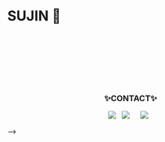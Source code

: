 
<!--
**ejxzhn22/ejxzhn22** is a ✨ _special_ ✨ repository because its `README.md` (this file) appears on your GitHub profile.

Here are some ideas to get you started:

- 🔭 I’m currently working on ...
- 🌱 I’m currently learning ...
- 👯 I’m looking to collaborate on ...
- 🤔 I’m looking for help with ...
- 💬 Ask me about ...
- 📫 How to reach me: ...
- 😄 Pronouns: ...
- ⚡ Fun fact: ...
-->
<!--![header](https://capsule-render.vercel.app/api?type=shark&color=f4bbbb&height=130&section=header)
-->
<h1>  SUJIN 🌼 </h1>
<!-- <br> 
<h3 align="center">🌱MY SKILLS🌱</h3>
<p align="center">
<img src="https://img.shields.io/badge/JAVA-007396?style=flat-square&logo=Java&logoColor=white"/>
&nbsp<img src="https://img.shields.io/badge/Spring Boot-6DB33F?style=flat-square&logo=Spring Boot&logoColor=white"/>
&nbsp<img src="https://img.shields.io/badge/MySQL-4479A1?style=flat-square&logo=MySQL&logoColor=white"/>
<br> <br>
<img src="https://img.shields.io/badge/HTML5-E34F26?style=flat-square&logo=html5&logoColor=white"/>
&nbsp<img src="https://img.shields.io/badge/CSS-1572B6?style=flat-square&logo=CSS3&logoColor=white"/>
&nbsp<img src="https://img.shields.io/badge/JavaScript-F7DF1E?style=flat-square&logo=JavaScript&logoColor=white"/>
&nbsp<img src="https://img.shields.io/badge/jQuery-0769AD?style=flat-square&logo=jQuery&logoColor=white"/>
</p> -->

<br><br><br>
<p align="center"> 
  
 <!-- <h3 align="center">🌼팀프로젝트 ITJunior 잇주 AWS 주소 : http://54.180.2.255:8000 </h3>


</p>

<br> <br><br>
<h3 align="center">🌈PORTFOLIO📑</h3>
<p align="center">
   <a href="https://sujin-life-board.notion.site/eb1e920ae59d45ba8a4fddacc29023c9"><img src="https://img.shields.io/badge/NOTION-24292f?style=flat-square&logo=Notion&logoColor=white&link=https://sujin-life-board.notion.site/eb1e920ae59d45ba8a4fddacc29023c9"/></a>
&nbsp
</p>
-->
<br> <br>

<h3 align="center">✨CONTACT✨</h3>
<p align="center">
<a href="https://sujin-k.tistory.com"><img src="https://img.shields.io/badge/tistory-FECC00?style=flat-square&logo=Vimeo&logoColor=white&link=https://sujin-k.tistory.com"/></a>
&nbsp
<a href="mailto:jink9525@naver.com"><img src="https://img.shields.io/badge/NAVER-00A95C?style=flat-square&logo=NAVER&logoColor=white&link=jink9525@naver.com"/></a>
&nbsp
<a href="https://nijus299@gmail.com">
  <img src="http://img.shields.io/badge/Gmail-EA4335?style=flat&logo=Gmail&logoColor=white&link=https://nijus299@gmail.com" style="height :auto; margin-left : 10px; margin-right : 10px;"/>
  </a>
</p>

-->
<br><br><br>

<!--
<div align="center">

[![](https://raw.githubusercontent.com/ejxzhn22/ejxzhn22/main/profile-summary-card-output/solarized/0-profile-details.svg)](https://github.com/vn7n24fzkq/github-profile-summary-cards)
[![](https://raw.githubusercontent.com/ejxzhn22/ejxzhn22/main/profile-summary-card-output/solarized/1-repos-per-language.svg)](https://github.com/vn7n24fzkq/github-profile-summary-cards) [![](https://raw.githubusercontent.com/ejxzhn22/ejxzhn22/main/profile-summary-card-output/solarized/2-most-commit-language.svg)](https://github.com/vn7n24fzkq/github-profile-summary-cards)

</div>
-->

